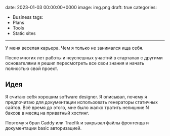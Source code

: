date: 2023-01-03 00:00:00+0000
image: img.png
draft: true
categories:
- Business
tags:
- Plans
- Tools
- Static sites
---

У меня веселая карьера. Чем я только не занимался ища себя.

После многих лет работы и неуспешных участий в стартапах с другими основателями 
я решил пересмотреть все свои знания и начать полностью свой проект.

## Идея

Я считаю себя хорошим software designer.
Я описывал, почему я предпочитаю для документации использовать генераторы статичных сайтов.
Всё время до этого, мне было жалко тратить нелишние N баксов в месяц на приватный хостинг.

Поэтому я брал Caddy или Traefik и закрывал файлы фронтенда и документации basic авторизацией.

